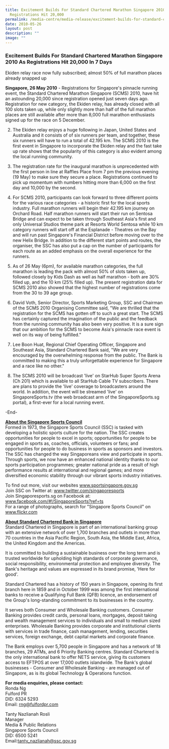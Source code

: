 ```yaml
---
title: Excitement Builds For Standard Chartered Marathon Singapore 2010 As
  Registrations Hit 20,000
permalink: /media-centre/media-release/excitement-builds-for-standard-chartered-marathon-singapore-2010-as-reg/
date: 2010-05-26
layout: post
description: ""
image: ""
---
```

### **Excitement Builds For Standard Chartered Marathon Singapore 2010 As Registrations Hit 20,000 In 7 Days**

Ekiden relay race now fully subscribed; almost 50% of full marathon places already snapped up

**Singapore, 26 May 2010** - Registrations for Singapore's pinnacle running event, the Standard Chartered Marathon Singapore (SCMS) 2010, have hit an astounding 20,000 since registration opened just seven days ago. Registration for new category, the Ekiden relay, has already closed with all 100 slots taken up, while only slightly more than half of the full marathon places are still available after more than 8,000 full marathon enthusiasts signed up for the race on 5 December.

2. The Ekiden relay enjoys a huge following in Japan, United States and Australia and it consists of of six runners per team, and together, these six runners will have to run a total of 42.195 km. The SCMS 2010 is the first event in Singapore to incorporate the Ekiden relay and the fast take up rate shows that the popularity of this category is also evident among the local running community.

3. The registration rate for the inaugural marathon is unprecedented with the first person in line at Raffles Place from 7 pm the previous evening (19 May) to make sure they secure a place. Registrations continued to pick up momentum with numbers hitting more than 6,000 on the first day and 10,000 by the second.

4. For SCMS 2010, participants can look forward to three different points for the various race categories - a historic first for the local sports industry. Full marathon runners will begin their 42.195 km journey on Orchard Road. Half marathon runners will start their run on Sentosa Bridge and can expect to be taken through Southeast Asia's first and only Universal Studios theme park at Resorts World Sentosa while 10 km category runners will start off at the Esplanade - Theatres on the Bay and will run past Singapore's Financial District before moving over to the new Helix Bridge. In addition to the different start points and routes, the organiser, the SSC has also put a cap on the number of participants for each route as an added emphasis on the overall experience for the runners.

5. As of 26 May (6pm), for available marathon categories, the full marathon is leading the pack with almost 50% of slots taken up, followed closely by Kids Dash as well as half marathon - both are 30% filled up, and the 10 km (25% filled up). The present registration data for SCMS 2010 also showed that the highest number of registrations come from the 30 to 39 age group.

6. David Voth, Senior Director, Sports Marketing Group, SSC and Chairman of the SCMS 2010 Organising Committee said, "We are thrilled that the registration for the SCMS has gotten off to such a great start. The SCMS has certainly captured the imagination of the public and the feedback from the running community has also been very positive. It is a sure sign that our ambition for the SCMS to become Asia's pinnacle race event is well on its way of being fulfilled."

7. Lee Boon Huat, Regional Chief Operating Officer, Singapore and Southeast Asia, Standard Chartered Bank said, "We are very encouraged by the overwhelming response from the public. The Bank is committed to making this a truly unforgettable experience for Singapore and a race like no other."

8. The SCMS 2010 will be broadcast 'live' on StarHub Super Sports Arena (Ch 201) which is available to all StarHub Cable TV subscribers. There are plans to provide the 'live' coverage to broadcasters around the world. In addition, the event will be streamed 'live' on SingaporeSports.tv (the web broadcast arm of the SingaporeSports.sg portal), a first-ever for a local running event.

-End-

[**About the Singapore Sports Council**](www.sportsingapore.gov.sg)
<br>
Formed in 1973, the Singapore Sports Council (SSC) is tasked with developing a holistic sports culture for the nation. The SSC creates opportunities for people to excel in sports; opportunities for people to be engaged in sports as, coaches, officials, volunteers or fans; and opportunities for people to do business in sports as sponsors and investors. The SSC has changed the way Singaporeans view and participate in sports. Through sports, we now have an enhanced national identity thanks to our sports participation programmes; greater national pride as a result of high performance results at international and regional games; and more diversified economic stability through our vibrant sports industry initiatives.

To find out more, visit our websites www.sportsingapore.gov.sg
<br>
Join SSC on Twitter at: www.twitter.com/singaporesports
<br>
Join Singaporesports.sg on Facebook at: www.facebook.com/#!/SingaporeSports?ref=ts
<br>
For a range of photographs, search for "Singapore Sports Council" on www.flickr.com

[**About Standard Chartered Bank in Singapore**](https://www.sc.com/sg/)
<br>
Standard Chartered in Singapore is part of an international banking group with an extensive network of over 1,700 branches and outlets in more than 70 countries in the Asia Pacific Region, South Asia, the Middle East, Africa, the United Kingdom and the Americas.

It is committed to building a sustainable business over the long term and is trusted worldwide for upholding high standards of corporate governance, social responsibility, environmental protection and employee diversity. The Bank's heritage and values are expressed in its brand promise, 'Here for good'.

Standard Chartered has a history of 150 years in Singapore, opening its first branch here in 1859 and in October 1999 was among the first international banks to receive a Qualifying Full Bank (QFB) licence, an endorsement of the Group's long-standing commitment to its businesses in the country.

It serves both Consumer and Wholesale Banking customers. Consumer Banking provides credit cards, personal loans, mortgages, deposit taking and wealth management services to individuals and small to medium sized enterprises. Wholesale Banking provides corporate and institutional clients with services in trade finance, cash management, lending, securities services, foreign exchange, debt capital markets and corporate finance.

The Bank employs over 5,700 people in Singapore and has a network of 18 branches, 29 ATMs, and 6 Priority Banking centres. Standard Chartered is the only international bank to offer NETS service, giving its customers access to EFTPOS at over 17,000 outlets islandwide. The Bank's global businesses - Consumer and Wholesale Banking - are managed out of Singapore, as is its global Technology & Operations function.

**For media enquiries, please contact:**
<br>
Ronda Ng
<br>
Fulford PR
<br>
DID: 6324 5293
<br>
Email: [rng@fulfordpr.com](mailto:rng@fulfordpr.com)

Tanty Nazlianah Rosli
<br>
Manager
<br>
Media & Public Relations
<br>
Singapore Sports Council
<br>
DID: 6500 5241
<br>
Email:[tanty_nazlianah@ssc.gov.sg](mailto:tanty_nazlianah@ssc.gov.sg)